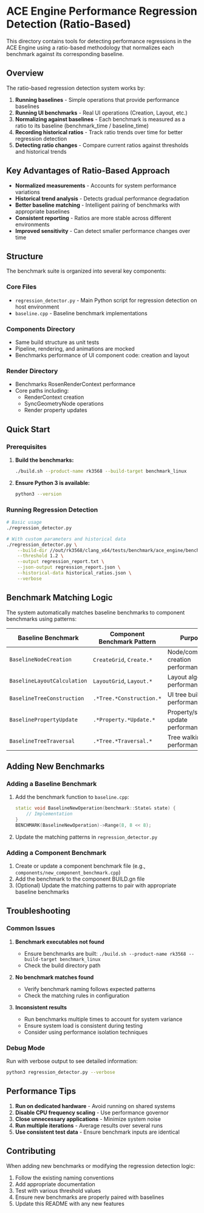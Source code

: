 # ACE Engine Performance Regression Detection (Ratio-Based)

This directory contains tools for detecting performance regressions in the ACE Engine using a ratio-based methodology that normalizes each benchmark against its corresponding baseline.

## Overview

The ratio-based regression detection system works by:

1. **Running baselines** - Simple operations that provide performance baselines
2. **Running UI benchmarks** - Real UI operations (Creation, Layout, etc.)
3. **Normalizing against baselines** - Each benchmark is measured as a ratio to its baseline (benchmark_time / baseline_time)
4. **Recording historical ratios** - Track ratio trends over time for better regression detection
5. **Detecting ratio changes** - Compare current ratios against thresholds and historical trends

## Key Advantages of Ratio-Based Approach

- **Normalized measurements** - Accounts for system performance variations
- **Historical trend analysis** - Detects gradual performance degradation
- **Better baseline matching** - Intelligent pairing of benchmarks with appropriate baselines
- **Consistent reporting** - Ratios are more stable across different environments
- **Improved sensitivity** - Can detect smaller performance changes over time

## Structure

The benchmark suite is organized into several key components:

### Core Files
- `regression_detector.py` - Main Python script for regression detection on host environment
- `baseline.cpp` - Baseline benchmark implementations

### Components Directory
- Same build structure as unit tests
- Pipeline, rendering, and animations are mocked
- Benchmarks performance of UI component code: creation and layout

### Render Directory
- Benchmarks RosenRenderContext performance
- Core paths including:
  - RenderContext creation
  - SyncGeometryNode operations
  - Render property updates

## Quick Start

### Prerequisites

1. **Build the benchmarks:**
   ```bash
   ./build.sh --product-name rk3568 --build-target benchmark_linux
   ```

2. **Ensure Python 3 is available:**
   ```bash
   python3 --version
   ```

### Running Regression Detection

```bash
# Basic usage
./regression_detector.py

# With custom parameters and historical data
./regression_detector.py \
    --build-dir //out/rk3568/clang_x64/tests/benchmark/ace_engine/benchmark/ \
    --threshold 1.2 \
    --output regression_report.txt \
    --json-output regression_report.json \
    --historical-data historical_ratios.json \
    --verbose
```

## Benchmark Matching Logic

The system automatically matches baseline benchmarks to component benchmarks using patterns:

| Baseline Benchmark | Component Benchmark Pattern | Purpose |
|-------------------|---------------------------|---------|
| `BaselineNodeCreation` | `CreateGrid`, `Create.*` | Node/component creation performance |
| `BaselineLayoutCalculation` | `LayoutGrid`, `Layout.*` | Layout algorithm performance |
| `BaselineTreeConstruction` | `.*Tree.*Construction.*` | UI tree building performance |
| `BaselinePropertyUpdate` | `.*Property.*Update.*` | Property/style update performance |
| `BaselineTreeTraversal` | `.*Tree.*Traversal.*` | Tree walking performance |

## Adding New Benchmarks

### Adding a Baseline Benchmark

1. Add the benchmark function to `baseline.cpp`:
   ```cpp
   static void BaselineNewOperation(benchmark::State& state) {
       // Implementation
   }
   BENCHMARK(BaselineNewOperation)->Range(8, 8 << 8);
   ```

2. Update the matching patterns in `regression_detector.py`

### Adding a Component Benchmark

1. Create or update a component benchmark file (e.g., `components/new_component_benchmark.cpp`)
2. Add the benchmark to the component BUILD.gn file
3. (Optional) Update the matching patterns to pair with appropriate baseline benchmarks

## Troubleshooting

### Common Issues

1. **Benchmark executables not found**
   - Ensure benchmarks are built: `./build.sh --product-name rk3568 --build-target benchmark_linux`
   - Check the build directory path

2. **No benchmark matches found**
   - Verify benchmark naming follows expected patterns
   - Check the matching rules in configuration

3. **Inconsistent results**
   - Run benchmarks multiple times to account for system variance
   - Ensure system load is consistent during testing
   - Consider using performance isolation techniques

### Debug Mode

Run with verbose output to see detailed information:

```bash
python3 regression_detector.py --verbose
```

## Performance Tips

1. **Run on dedicated hardware** - Avoid running on shared systems
2. **Disable CPU frequency scaling** - Use performance governor
3. **Close unnecessary applications** - Minimize system noise
4. **Run multiple iterations** - Average results over several runs
5. **Use consistent test data** - Ensure benchmark inputs are identical

## Contributing

When adding new benchmarks or modifying the regression detection logic:

1. Follow the existing naming conventions
2. Add appropriate documentation
3. Test with various threshold values
4. Ensure new benchmarks are properly paired with baselines
5. Update this README with any new features
